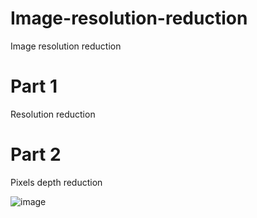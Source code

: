# Image-resolution-reduction
Image resolution reduction

# Part 1
Resolution reduction

# Part 2
Pixels depth reduction

![image](https://user-images.githubusercontent.com/87255154/125189376-08a01480-e24d-11eb-80b6-5ecd0d4a2ecf.png)
